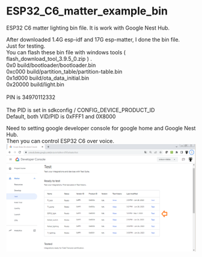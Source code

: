 # ESP32_C6_matter_example_bin
ESP32 C6 matter lighting bin file. It is work with Google Nest Hub.  

After downloaded 1.4G esp-idf and 17G esp-matter, I done the bin file.  
Just for testing.  
You can flash these bin file with windows tools ( flash_download_tool_3.9.5_0.zip ) .  
0x0 build/bootloader/bootloader.bin   
0xc000 build/partition_table/partition-table.bin  
0x1d000 build/ota_data_initial.bin   
0x20000 build/light.bin  
<br>
PIN is 34970112332  
<br>
The PID is set in sdkconfig / CONFIG_DEVICE_PRODUCT_ID  
Default, both VID/PID is 0xFFF1 and 0X8000  



Need to setting google developer console for google home and Google Nest Hub.  
Then you can control ESP32 C6 over voice.  
![pic](pic/google_setting.png)<br><br><br>

